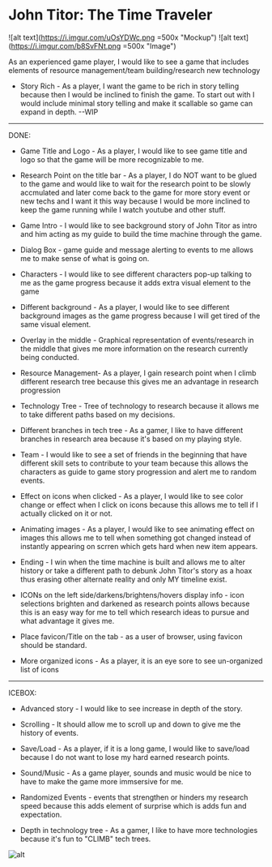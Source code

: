 # John Titor: The Time Traveler

![alt text](https://i.imgur.com/uOsYDWc.png =500x "Mockup")
![alt text](https://i.imgur.com/b8SvFNt.png =500x "Image")

As an experienced game player, I would like to see a game that includes elements of resource management/team building/research new technology


* Story Rich - As a player, I want the game to be rich in story telling because then I would be inclined to finish the game. To start out with I would include minimal story telling and make it scallable so game can expand in depth.  --WIP

---


DONE:

* Game Title and Logo - As a player, I would like to see game title and logo so that the game will be more recognizable to me.

* Research Point on the title bar - As a player, I do NOT want to be glued to the game and would like to wait for the research point to be slowly accmulated and later come back to the game for more story event or new techs and I want it this way because I would be more inclined to keep the game running while I watch youtube and other stuff.

* Game Intro - I would like to see background story of John Titor as intro and him acting as my guide to build the time machine through the game.

* Dialog Box - game guide and message alerting to events to me allows me to make sense of what is going on.

* Characters - I would like to see different characters pop-up talking to me as the game progress because it adds extra visual element to the game

* Different background - As a player, I would like to see different background images as the game progress because I will get tired of the same visual element.

* Overlay in the middle - Graphical representation of events/research in the middle that gives me more information on the research currently being conducted.

* Resource Management- As a player, I gain research point when I climb different research tree because this gives me an advantage in research progression

* Technology Tree - Tree of technology to research because it allows me to take different paths based on my decisions.

* Different branches in tech tree - As a gamer, I like to have different branches in research area because it's based on my playing style.

* Team - I would like to see a set of friends in the beginning that have different skill sets to contribute to your team because this allows the characters as guide to game story progression and alert me to random events.

* Effect on icons when clicked - As a player, I would like to see color change or effect when I click on icons because this allows me to tell if I actually clicked on it or not.

* Animating images - As a player, I would like to see animating effect on images this allows me to tell when something got changed instead of instantly appearing on scrren which gets hard when new item appears.

* Ending - I win when the time machine is built and allows me to alter history or take a different path to debunk John Titor's story as a hoax thus erasing other alternate reality and only MY timeline exist.

* ICONs on the left side/darkens/brightens/hovers display info - icon selections brighten and darkened as research points allows because this is an easy way for me to tell which research ideas to pursue and what advantage it gives me.

* Place favicon/Title on the tab - as a user of browser, using favicon should be standard.

* More organized icons - As a player, it is an eye sore to see un-organized list of icons




---


ICEBOX:


* Advanced story - I would like to see increase in depth of the story.

* Scrolling - It should allow me to scroll up and down  to give me the history of events.

* Save/Load - As a player, if it is a long game, I would like to save/load because I do not want to lose my hard earned research points.

* Sound/Music - As a game player, sounds and music would be nice to have to make the game more immsersive for me.

* Randomized Events - events that strengthen or hinders my research speed because this adds element of surprise which is adds fun and expectation.

* Depth in technology tree - As a gamer, I like to have more technologies because it's fun to "CLIMB" tech trees.










![alt](src)